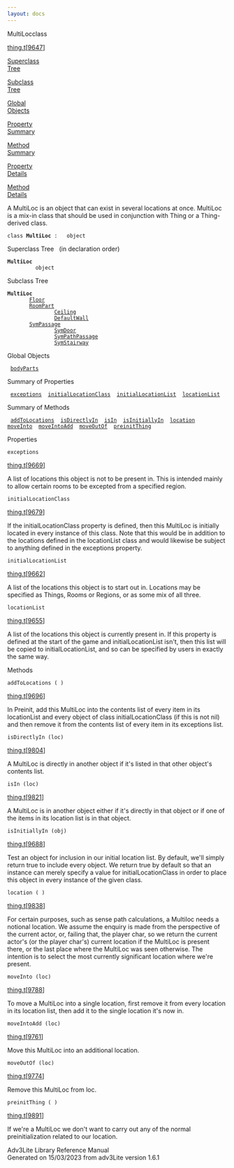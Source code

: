 ```yaml
---
layout: docs
---
```

<span class="title">MultiLoc</span><span class="type">class</span>

[thing.t](../file/thing.t.html)\[[9647](../source/thing.t.html#9647)\]

[Superclass  
Tree](#_SuperClassTree_)

[Subclass  
Tree](#_SubClassTree_)

[Global  
Objects](#_ObjectSummary_)

[Property  
Summary](#_PropSummary_)

[Method  
Summary](#_MethodSummary_)

[Property  
Details](#_Properties_)

[Method  
Details](#_Methods_)

<div class="fdesc">

A MultiLoc is an object that can exist in several locations at once.
MultiLoc is a mix-in class that should be used in conjunction with Thing
or a Thing-derived class.

`class `**`MultiLoc`**` :   object`

</div>

<span id="_SuperClassTree_"></span>

<div class="mjhd">

<span class="hdln">Superclass Tree</span>   (in declaration order)

</div>

**`MultiLoc`**  
`         object`  
<span id="_SubClassTree_"></span>

<div class="mjhd">

<span class="hdln">Subclass Tree</span>  

</div>

**`MultiLoc`**  
`         `[`Floor`](../object/Floor.html)  
`         `[`RoomPart`](../object/RoomPart.html)  
`                 `[`Ceiling`](../object/Ceiling.html)  
`                 `[`DefaultWall`](../object/DefaultWall.html)  
`         `[`SymPassage`](../object/SymPassage.html)  
`                 `[`SymDoor`](../object/SymDoor.html)  
`                 `[`SymPathPassage`](../object/SymPathPassage.html)  
`                 `[`SymStairway`](../object/SymStairway.html)  
<span id="_ObjectSummary_"></span>

<div class="mjhd">

<span class="hdln">Global Objects</span>  

</div>

` `[`bodyParts`](../object/bodyParts.html)`  `
<span id="_PropSummary_"></span>

<div class="mjhd">

<span class="hdln">Summary of Properties</span>  

</div>

` `[`exceptions`](#exceptions)`  `[`initialLocationClass`](#initialLocationClass)`  `[`initialLocationList`](#initialLocationList)`  `[`locationList`](#locationList)`  `

<span id="_MethodSummary_"></span>

<div class="mjhd">

<span class="hdln">Summary of Methods</span>  

</div>

` `[`addToLocations`](#addToLocations)`  `[`isDirectlyIn`](#isDirectlyIn)`  `[`isIn`](#isIn)`  `[`isInitiallyIn`](#isInitiallyIn)`  `[`location`](#location)`  `[`moveInto`](#moveInto)`  `[`moveIntoAdd`](#moveIntoAdd)`  `[`moveOutOf`](#moveOutOf)`  `[`preinitThing`](#preinitThing)`  `

<span id="_Properties_"></span>

<div class="mjhd">

<span class="hdln">Properties</span>  

</div>

<span id="exceptions"></span>

`exceptions`

[thing.t](../file/thing.t.html)\[[9669](../source/thing.t.html#9669)\]

<div class="desc">

A list of locations this object is not to be present in. This is
intended mainly to allow certain rooms to be excepted from a specified
region.

</div>

<span id="initialLocationClass"></span>

`initialLocationClass`

[thing.t](../file/thing.t.html)\[[9679](../source/thing.t.html#9679)\]

<div class="desc">

If the initialLocationClass property is defined, then this MultiLoc is
initially located in every instance of this class. Note that this would
be in addition to the locations defined in the locationList class and
would likewise be subject to anything defined in the exceptions
property.

</div>

<span id="initialLocationList"></span>

`initialLocationList`

[thing.t](../file/thing.t.html)\[[9662](../source/thing.t.html#9662)\]

<div class="desc">

A list of the locations this object is to start out in. Locations may be
specified as Things, Rooms or Regions, or as some mix of all three.

</div>

<span id="locationList"></span>

`locationList`

[thing.t](../file/thing.t.html)\[[9655](../source/thing.t.html#9655)\]

<div class="desc">

A list of the locations this object is currently present in. If this
property is defined at the start of the game and initialLocationList
isn't, then this list will be copied to initialLocationList, and so can
be specified by users in exactly the same way.

</div>

<span id="_Methods_"></span>

<div class="mjhd">

<span class="hdln">Methods</span>  

</div>

<span id="addToLocations"></span>

`addToLocations ( )`

[thing.t](../file/thing.t.html)\[[9696](../source/thing.t.html#9696)\]

<div class="desc">

In Preinit, add this MultiLoc into the contents list of every item in
its locationList and every object of class initialLocationClass (if this
is not nil) and then remove it from the contents list of every item in
its exceptions list.

</div>

<span id="isDirectlyIn"></span>

`isDirectlyIn (loc)`

[thing.t](../file/thing.t.html)\[[9804](../source/thing.t.html#9804)\]

<div class="desc">

A MultiLoc is directly in another object if it's listed in that other
object's contents list.

</div>

<span id="isIn"></span>

`isIn (loc)`

[thing.t](../file/thing.t.html)\[[9821](../source/thing.t.html#9821)\]

<div class="desc">

A MultiLoc is in another object either if it's directly in that object
or if one of the items in its location list is in that object.

</div>

<span id="isInitiallyIn"></span>

`isInitiallyIn (obj)`

[thing.t](../file/thing.t.html)\[[9688](../source/thing.t.html#9688)\]

<div class="desc">

Test an object for inclusion in our initial location list. By default,
we'll simply return true to include every object. We return true by
default so that an instance can merely specify a value for
initialLocationClass in order to place this object in every instance of
the given class.

</div>

<span id="location"></span>

`location ( )`

[thing.t](../file/thing.t.html)\[[9838](../source/thing.t.html#9838)\]

<div class="desc">

For certain purposes, such as sense path calculations, a Multiloc needs
a notional location. We assume the enquiry is made from the perspective
of the current actor, or, failing that, the player char, so we return
the current actor's (or the player char's) current location if the
MultiLoc is present there, or the last place where the MultiLoc was seen
otherwise. The intention is to select the most currently significant
location where we're present.

</div>

<span id="moveInto"></span>

`moveInto (loc)`

[thing.t](../file/thing.t.html)\[[9788](../source/thing.t.html#9788)\]

<div class="desc">

To move a MultiLoc into a single location, first remove it from every
location in its location list, then add it to the single location it's
now in.

</div>

<span id="moveIntoAdd"></span>

`moveIntoAdd (loc)`

[thing.t](../file/thing.t.html)\[[9761](../source/thing.t.html#9761)\]

<div class="desc">

Move this MultiLoc into an additional location.

</div>

<span id="moveOutOf"></span>

`moveOutOf (loc)`

[thing.t](../file/thing.t.html)\[[9774](../source/thing.t.html#9774)\]

<div class="desc">

Remove this MultiLoc from loc.

</div>

<span id="preinitThing"></span>

`preinitThing ( )`

[thing.t](../file/thing.t.html)\[[9891](../source/thing.t.html#9891)\]

<div class="desc">

If we're a MultiLoc we don't want to carry out any of the normal
preinitialization related to our location.

</div>

<div class="ftr">

Adv3Lite Library Reference Manual  
Generated on 15/03/2023 from adv3Lite version 1.6.1

</div>
